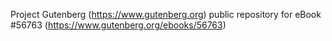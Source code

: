 Project Gutenberg (https://www.gutenberg.org) public repository for
eBook #56763 (https://www.gutenberg.org/ebooks/56763)
